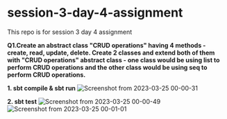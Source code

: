 # session-3-day-4-assignment
This repo is for session 3 day 4 assignment

**Q1.Create an abstract class "CRUD operations" having 4 methods - create, read, update, delete. Create 2 classes and extend both of them with "CRUD operations" abstract class - one class would be using list to perform CRUD operations and the other class would be using seq to perform CRUD operations.**


**1. sbt compile & sbt run**
![Screenshot from 2023-03-25 00-00-31](https://user-images.githubusercontent.com/124979629/227610475-52d9e232-28c3-49ad-8262-ad045e3a26a4.png)

**2. sbt test**
![Screenshot from 2023-03-25 00-00-49](https://user-images.githubusercontent.com/124979629/227610527-0ec56390-dd91-434d-87fb-f53c7a0d9108.png)
![Screenshot from 2023-03-25 00-01-01](https://user-images.githubusercontent.com/124979629/227610539-cd7978aa-b88a-49e9-afc3-2c137dc05ae3.png)
